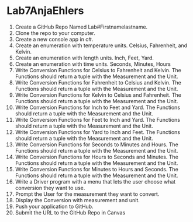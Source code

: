 # Lab7AnjaEhlers
1. Create a GitHub Repo Named Lab#Firstnamelastname.
2. Clone the repo to your computer.
3. Create a new console app in c#.
4. Create an enumeration with temperature units. Celsius, Fahrenheit, and Kelvin.
5. Create an enumeration with length units. Inch, Feet, Yard.
6. Create an enumeration with time units. Seconds, Minutes, Hours
7. Write Conversion Functions for Celsius to Fahrenheit and Kelvin. The Functions should return a tuple with the Measurement and the Unit.
8. Write Conversion Functions for Fahrenheit to Celsius and Kelvin. The Functions should return a tuple with the Measurement and the Unit.
9. Write Conversion Functions for Kelvin to Celsius and Fahrenheit. The Functions should return a tuple with the Measurement and the Unit.
10. Write Conversion Functions for Inch to Feet and Yard. The Functions should return a tuple with the Measurement and the Unit.
11. Write Conversion Functions for Feet to Inch and Yard. The Functions should return a tuple with the Measurement and the Unit.
12. Write Conversion Functions for Yard to Inch and Feet. The Functions should return a tuple with the Measurement and the Unit.
13. Write Conversion Functions for Seconds to Minutes and Hours. The Functions should return a tuple with the Measurement and the Unit.
14. Write Conversion Functions for Hours to Seconds and Minutes. The Functions should return a tuple with the Measurement and the Unit.
15. Write Conversion Functions for Minutes to Hours and Seconds. The Functions should return a tuple with the Measurement and the Unit.
16. Write a Driver program with a menu that lets the user choose what conversion they want to use.
17. Prompt the User for the measurement they want to convert.
18. Display the Conversion with measurement and unit.
19. Push your application to GitHub.
20. Submit the URL to the GitHub Repo in Canvas